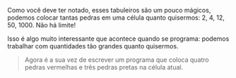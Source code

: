 Como você deve ter notado, esses tabuleiros são um pouco mágicos, podemos colocar tantas pedras em uma célula quanto quisermos: 2, 4, 12, 50, 1000. Não há limite!

Isso é algo muito interessante que acontece quando se programa: podemos trabalhar com quantidades tão grandes quanto quisermos.

> Agora é a sua vez de escrever um programa que coloca quatro pedras vermelhas e três pedras pretas na célula atual.
